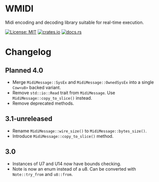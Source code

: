# WMIDI

Midi encoding and decoding library suitable for real-time execution.

[![License: MIT](https://img.shields.io/badge/License-MIT-green.svg)](https://opensource.org/licenses/MIT)
[![crates.io](https://img.shields.io/crates/v/wmidi.svg)](https://crates.io/crates/wmidi)
[![docs.rs](https://docs.rs/wmidi/badge.svg)](https://docs.rs/wmidi)

# Changelog

## Planned 4.0

* Merge `MidiMessage::SysEx` and `MidiMessage::OwnedSysEx` into a single `Cow<u8>` backed variant.
* Remove `std::io::Read` trait from `MidiMessage`. Use `MidiMessage::copy_to_slice()` instead.
* Remove deprecated methods.

## 3.1-unreleased

* Rename `MidiMessage::wire_size()` to `MidiMessage::bytes_size()`.
* Introduce `MidiMessage::copy_to_slice()` method.

## 3.0

* Instances of U7 and U14 now have bounds checking.
* Note is now an enum instead of a u8. Can be converted with `Note::try_from` and `u8::from`.
